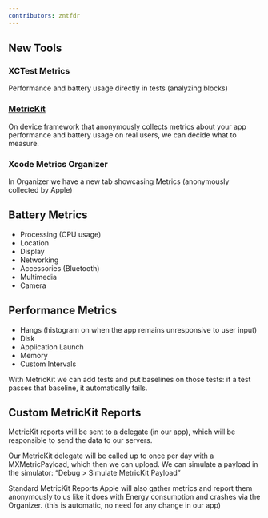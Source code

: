 ```yaml
---
contributors: zntfdr
---
```


## New Tools

### XCTest Metrics

Performance and battery usage directly in tests (analyzing blocks)

### [MetricKit][metricKitDocs]

On device framework that anonymously collects metrics about your app performance and battery usage on real users, we can decide what to measure.

### Xcode Metrics Organizer

In Organizer we have a new tab showcasing Metrics (anonymously collected by Apple)


## Battery Metrics

- Processing (CPU usage) 
- Location 
- Display 
- Networking 
- Accessories (Bluetooth)
- Multimedia 
- Camera 

## Performance Metrics

- Hangs (histogram on when the app remains unresponsive to user input)
- Disk 
- Application Launch
- Memory
- Custom Intervals

With MetricKit we can add tests and put baselines on those tests: if a test passes that baseline, it automatically fails.

## Custom MetricKit Reports

MetricKit reports will be sent to a delegate (in our app), which will be responsible to send the data to our servers.

Our MetricKit delegate will be called up to once per day with a MXMetricPayload, which then we can upload. We can simulate a payload in the simulator: “Debug > Simulate MetricKit Payload”

Standard MetricKit Reports
Apple will also gather metrics and report them anonymously to us like it does with Energy consumption and crashes via the Organizer. (this is automatic, no need for any change in our app)

[metricKitDocs]: https://developer.apple.com/documentation/metrickit